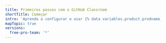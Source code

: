 ```yaml
---
title: Primeiros passos com o GitHub Classroom
shortTitle: Começar
intro: 'Aprenda a configurar e usar {% data variables.product.prodname_classroom %} para administrar seu curso.'
mapTopic: true
versions:
  free-pro-team: '*'
---
```


